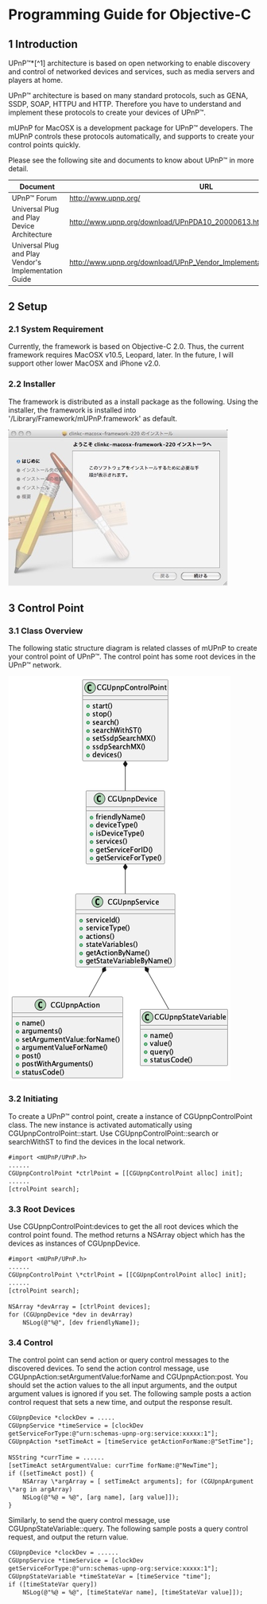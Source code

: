 # Programming Guide for Objective-C

## 1 Introduction

UPnP™\*[^1] architecture is based on open networking to enable discovery and control of networked devices and services, such as media servers and players at home.

UPnP™ architecture is based on many standard protocols, such as GENA, SSDP, SOAP, HTTPU and HTTP. Therefore you have to understand and implement these protocols to create your devices of UPnP™.

mUPnP for MacOSX is a development package for UPnP™ developers. The mUPnP controls these protocols automatically, and supports to create your control points quickly.

Please see the following site and documents to know about UPnP™ in more detail.

| Document                                               | URL                                                                       |
|----------------------------------------------------------|---------------------------------------------------------------------------|
| UPnP™ Forum                                            | http://www.upnp.org/                                                      |
| Universal Plug and Play Device Architecture            | http://www.upnp.org/download/UPnPDA10_20000613.htm                        |
| Universal Plug and Play Vendor\'s Implementation Guide | http://www.upnp.org/download/UPnP_Vendor_Implementation_Guide_Jan2001.htm |

## 2 Setup

### 2.1 System Requirement

Currently, the framework is based on Objective-C 2.0. Thus, the current framework requires MacOSX v10.5, Leopard, later. In the future, I will support other lower MacOSX and iPhone v2.0.

### 2.2 Installer

The framework is distributed as a install package as the following. Using the installer, the framework is installed into \'/Library/Framework/mUPnP.framework\' as default.

![](img/mupnpc-objc-macosx-installer.jpg)

## 3 Control Point

### 3.1 Class Overview

The following static structure diagram is related classes of mUPnP to create your control point of UPnP™. The control point has some root devices in the UPnP™ network.

![](img/mupnp-objc-ctrlpoint-class-overview.png)

### 3.2 Initiating

To create a UPnP™ control point, create a instance of CGUpnpControlPoint class. The new instance is activated automatically using CGUpnpControlPoint::start. Use CGUpnpControlPoint::search or searchWithST to find the devices in the local network.

```
#import <mUPnP/UPnP.h>
......
CGUpnpControlPoint *ctrlPoint = [[CGUpnpControlPoint alloc] init];
......
[ctrolPoint search];
```

### 3.3 Root Devices

Use CGUpnpControlPoint:devices to get the all root devices which the control point found. The method returns a NSArray object which has the devices as instances of CGUpnpDevice.

```
#import <mUPnP/UPnP.h>
......
CGUpnpControlPoint \*ctrlPoint = [[CGUpnpControlPoint alloc] init];
......
[ctrolPoint search];

NSArray *devArray = [ctrlPoint devices];
for (CGUpnpDevice *dev in devArray)
    NSLog(@"%@", [dev friendlyName]);
```

### 3.4 Control

The control point can send action or query control messages to the discovered devices. To send the action control message, use CGUpnpAction:setArgumentValue:forName and CGUpnpAction:post. You should set the action values to the all input arguments, and the output argument values is ignored if you set. The following sample posts a action control request that sets a new time, and output the response result.

```
CGUpnpDevice *clockDev = .....
CGUpnpService *timeService = [clockDev getServiceForType:@"urn:schemas-upnp-org:service:xxxxx:1"];
CGUpnpAction *setTimeAct = [timeService getActionForName:@"SetTime"];

NSString *currTime = ......
[setTimeAct setArgumentValue: currTime forName:@"NewTime"];
if ([setTimeAct post]) {
    NSArray \*argArray = [ setTimeAct arguments]; for (CGUpnpArgument \*arg in argArray)
    NSLog(@"%@ = %@", [arg name], [arg value]]);
}
```

Similarly, to send the query control message, use CGUpnpStateVariable::query. The following sample posts a query control request, and output the return value.

```
CGUpnpDevice *clockDev = ......
CGUpnpService *timeService = [clockDev getServiceForType:@"urn:schemas-upnp-org:service:xxxxx:1"];
CGUpnpStateVariable *timeStateVar = [timeService "time"]; 
if ([timeStateVar query])
    NSLog(@"%@ = %@", [timeStateVar name], [timeStateVar value]]);
```
